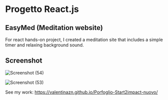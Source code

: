 # Progetto React.js


## EasyMed (Meditation website)


For react hands-on project, I created a meditation site that includes a simple timer and relaxing background sound.

## Screenshot

![Screenshot (54)](https://user-images.githubusercontent.com/85753606/146974876-3a72016d-4063-4565-911e-0380b1944eec.png)



![Screenshot (53)](https://user-images.githubusercontent.com/85753606/146974895-d88e5d74-8c8a-4928-b614-cefcb9b9608b.png)




See my work: https://valentinazn.github.io/Porfoglio-Start2impact-nuovo/
